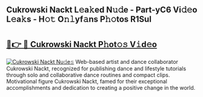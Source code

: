 ## Cukrowski Nackt L𝚎a𝚔ed N𝚞𝚍e - Part-yC6 Vi𝚍𝚎o L𝚎a𝚔s - H𝚘𝚝 O𝚗𝚕yf𝚊ns P𝚑𝚘tos R1Sul

# <h2><a href="http://kfefkkn.oniu.top/?m=Cukrowski+Nackt">🔗👉 🔴 Cukrowski Nackt P𝚑ot𝚘𝚜 V𝚒d𝚎o</a></h2>

[![Cukrowski Nackt Nu𝚍e𝚜](https://i.imgur.com/0qMVB7G.gif)](http://kfefkkn.oniu.top/?m=Cukrowski+Nackt)
Web-based artist and dance collaborator Cukrowski Nackt, recognized for publishing dance and lifestyle tutorials through solo and collaborative dance routines and compact clips. Motivational figure Cukrowski Nackt, famed for their exceptional accomplishments and dedication to creating a positive change in the world.  

